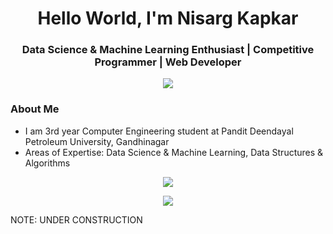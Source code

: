 <h1 align="center">Hello World, I'm Nisarg Kapkar</h1>
<h3 align="center">Data Science & Machine Learning Enthusiast | Competitive Programmer | Web Developer</h3>

<p align="center"><img src="https://komarev.com/ghpvc/?username=Nkap23&color=blue"></p>

<h3>About Me</h3>
<ul>
  <li>I am 3rd year Computer Engineering student at Pandit Deendayal Petroleum University, Gandhinagar</li>
  <li>Areas of Expertise: Data Science & Machine Learning, Data Structures & Algorithms</li>
</ul>

<p align="center">
  <img src="https://github-readme-stats.vercel.app/api?username=Nkap23&show_icons=true&theme=vision-friendly-dark">
</p>

<p align="center">
  <img src="https://github-readme-stats.vercel.app/api/top-langs/?username=Nkap23&theme=vision-friendly-dark">
</p>

NOTE: UNDER CONSTRUCTION
